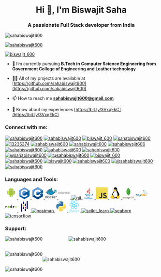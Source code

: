 <h1 align="center">Hi 👋, I'm Biswajit Saha</h1>
<h3 align="center">A passionate Full Stack developer from India</h3>

<p align="left"> <img src="https://komarev.com/ghpvc/?username=sahabiswajit600&label=Profile%20views&color=0e75b6&style=flat" alt="sahabiswajit600" /> </p>

<p align="left"> <a href="https://github.com/ryo-ma/github-profile-trophy"><img src="https://github-profile-trophy.vercel.app/?username=sahabiswajit600" alt="sahabiswajit600" /></a> </p>

<p align="left"> <a href="https://twitter.com/biswajit_600" target="blank"><img src="https://img.shields.io/twitter/follow/biswajit_600?logo=twitter&style=for-the-badge" alt="biswajit_600" /></a> </p>

- 🌱 I’m currently pursuing **B.Tech in Computer Science Engineering from Government College of Engineering and Leather technology**

- 👨‍💻 All of my projects are available at [https://github.com/sahabiswajit600](https://github.com/sahabiswajit600)

- 📫 How to reach me **sahabiswajit600@gmail.com**

- 📄 Know about my experiences [https://bit.ly/3VxqEkC](https://bit.ly/3VxqEkC)

<h3 align="left">Connect with me:</h3>
<p align="left">
<a href="https://codepen.io/sahabiswajit600" target="blank"><img align="center" src="https://raw.githubusercontent.com/rahuldkjain/github-profile-readme-generator/master/src/images/icons/Social/codepen.svg" alt="sahabiswajit600" height="30" width="40" /></a>
<a href="https://dev.to/sahabiswajit600" target="blank"><img align="center" src="https://raw.githubusercontent.com/rahuldkjain/github-profile-readme-generator/master/src/images/icons/Social/devto.svg" alt="sahabiswajit600" height="30" width="40" /></a>
<a href="https://twitter.com/biswajit_600" target="blank"><img align="center" src="https://raw.githubusercontent.com/rahuldkjain/github-profile-readme-generator/master/src/images/icons/Social/twitter.svg" alt="biswajit_600" height="30" width="40" /></a>
<a href="https://linkedin.com/in/sahabiswajit600" target="blank"><img align="center" src="https://raw.githubusercontent.com/rahuldkjain/github-profile-readme-generator/master/src/images/icons/Social/linked-in-alt.svg" alt="sahabiswajit600" height="30" width="40" /></a>
<a href="https://stackoverflow.com/users/13235374" target="blank"><img align="center" src="https://raw.githubusercontent.com/rahuldkjain/github-profile-readme-generator/master/src/images/icons/Social/stack-overflow.svg" alt="13235374" height="30" width="40" /></a>
<a href="https://codesandbox.com/sahabiswajit600" target="blank"><img align="center" src="https://raw.githubusercontent.com/rahuldkjain/github-profile-readme-generator/master/src/images/icons/Social/codesandbox.svg" alt="sahabiswajit600" height="30" width="40" /></a>
<a href="https://kaggle.com/sahabiswajit600" target="blank"><img align="center" src="https://raw.githubusercontent.com/rahuldkjain/github-profile-readme-generator/master/src/images/icons/Social/kaggle.svg" alt="sahabiswajit600" height="30" width="40" /></a>
<a href="https://fb.com/sahabiswajit600" target="blank"><img align="center" src="https://raw.githubusercontent.com/rahuldkjain/github-profile-readme-generator/master/src/images/icons/Social/facebook.svg" alt="sahabiswajit600" height="30" width="40" /></a>
<a href="https://instagram.com/sahabiswajit600" target="blank"><img align="center" src="https://raw.githubusercontent.com/rahuldkjain/github-profile-readme-generator/master/src/images/icons/Social/instagram.svg" alt="sahabiswajit600" height="30" width="40" /></a>
<a href="https://dribbble.com/sahabiswajit600" target="blank"><img align="center" src="https://raw.githubusercontent.com/rahuldkjain/github-profile-readme-generator/master/src/images/icons/Social/dribbble.svg" alt="sahabiswajit600" height="30" width="40" /></a>
<a href="https://www.behance.net/sahabiswajit600" target="blank"><img align="center" src="https://raw.githubusercontent.com/rahuldkjain/github-profile-readme-generator/master/src/images/icons/Social/behance.svg" alt="sahabiswajit600" height="30" width="40" /></a>
<a href="https://hashnode.com/@sahabiswajit600" target="blank"><img align="center" src="https://raw.githubusercontent.com/rahuldkjain/github-profile-readme-generator/master/src/images/icons/Social/hashnode.svg" alt="@sahabiswajit600" height="30" width="40" /></a>
<a href="https://medium.com/@sahabiswajit600" target="blank"><img align="center" src="https://raw.githubusercontent.com/rahuldkjain/github-profile-readme-generator/master/src/images/icons/Social/medium.svg" alt="@sahabiswajit600" height="30" width="40" /></a>
<a href="https://www.codechef.com/users/biswajit_600" target="blank"><img align="center" src="https://cdn.jsdelivr.net/npm/simple-icons@3.1.0/icons/codechef.svg" alt="biswajit_600" height="30" width="40" /></a>
<a href="https://www.hackerrank.com/sahabiswajit600" target="blank"><img align="center" src="https://raw.githubusercontent.com/rahuldkjain/github-profile-readme-generator/master/src/images/icons/Social/hackerrank.svg" alt="sahabiswajit600" height="30" width="40" /></a>
<a href="https://codeforces.com/profile/biswajit600" target="blank"><img align="center" src="https://raw.githubusercontent.com/rahuldkjain/github-profile-readme-generator/master/src/images/icons/Social/codeforces.svg" alt="biswajit600" height="30" width="40" /></a>
<a href="https://www.leetcode.com/sahabiswajit600" target="blank"><img align="center" src="https://raw.githubusercontent.com/rahuldkjain/github-profile-readme-generator/master/src/images/icons/Social/leet-code.svg" alt="sahabiswajit600" height="30" width="40" /></a>
<a href="https://www.hackerearth.com/@sahabiswajit600" target="blank"><img align="center" src="https://raw.githubusercontent.com/rahuldkjain/github-profile-readme-generator/master/src/images/icons/Social/hackerearth.svg" alt="@sahabiswajit600" height="30" width="40" /></a>
<a href="https://auth.geeksforgeeks.org/user/sahabiswajit600" target="blank"><img align="center" src="https://raw.githubusercontent.com/rahuldkjain/github-profile-readme-generator/master/src/images/icons/Social/geeks-for-geeks.svg" alt="sahabiswajit600" height="30" width="40" /></a>
</p>

<h3 align="left">Languages and Tools:</h3>
<p align="left"> <a href="https://developer.android.com" target="_blank" rel="noreferrer"> <img src="https://raw.githubusercontent.com/devicons/devicon/master/icons/android/android-original-wordmark.svg" alt="android" width="40" height="40"/> </a> <a href="https://www.cprogramming.com/" target="_blank" rel="noreferrer"> <img src="https://raw.githubusercontent.com/devicons/devicon/master/icons/c/c-original.svg" alt="c" width="40" height="40"/> </a> <a href="https://www.w3schools.com/cpp/" target="_blank" rel="noreferrer"> <img src="https://raw.githubusercontent.com/devicons/devicon/master/icons/cplusplus/cplusplus-original.svg" alt="cplusplus" width="40" height="40"/> </a> <a href="https://www.docker.com/" target="_blank" rel="noreferrer"> <img src="https://raw.githubusercontent.com/devicons/devicon/master/icons/docker/docker-original-wordmark.svg" alt="docker" width="40" height="40"/> </a> <a href="https://expressjs.com" target="_blank" rel="noreferrer"> <img src="https://raw.githubusercontent.com/devicons/devicon/master/icons/express/express-original-wordmark.svg" alt="express" width="40" height="40"/> </a> <a href="https://git-scm.com/" target="_blank" rel="noreferrer"> <img src="https://www.vectorlogo.zone/logos/git-scm/git-scm-icon.svg" alt="git" width="40" height="40"/> </a> <a href="https://www.java.com" target="_blank" rel="noreferrer"> <img src="https://raw.githubusercontent.com/devicons/devicon/master/icons/java/java-original.svg" alt="java" width="40" height="40"/> </a> <a href="https://developer.mozilla.org/en-US/docs/Web/JavaScript" target="_blank" rel="noreferrer"> <img src="https://raw.githubusercontent.com/devicons/devicon/master/icons/javascript/javascript-original.svg" alt="javascript" width="40" height="40"/> </a> <a href="https://www.linux.org/" target="_blank" rel="noreferrer"> <img src="https://raw.githubusercontent.com/devicons/devicon/master/icons/linux/linux-original.svg" alt="linux" width="40" height="40"/> </a> <a href="https://www.mongodb.com/" target="_blank" rel="noreferrer"> <img src="https://raw.githubusercontent.com/devicons/devicon/master/icons/mongodb/mongodb-original-wordmark.svg" alt="mongodb" width="40" height="40"/> </a> <a href="https://www.mysql.com/" target="_blank" rel="noreferrer"> <img src="https://raw.githubusercontent.com/devicons/devicon/master/icons/mysql/mysql-original-wordmark.svg" alt="mysql" width="40" height="40"/> </a> <a href="https://nodejs.org" target="_blank" rel="noreferrer"> <img src="https://raw.githubusercontent.com/devicons/devicon/master/icons/nodejs/nodejs-original-wordmark.svg" alt="nodejs" width="40" height="40"/> </a> <a href="https://pandas.pydata.org/" target="_blank" rel="noreferrer"> <img src="https://raw.githubusercontent.com/devicons/devicon/2ae2a900d2f041da66e950e4d48052658d850630/icons/pandas/pandas-original.svg" alt="pandas" width="40" height="40"/> </a> <a href="https://postman.com" target="_blank" rel="noreferrer"> <img src="https://www.vectorlogo.zone/logos/getpostman/getpostman-icon.svg" alt="postman" width="40" height="40"/> </a> <a href="https://www.python.org" target="_blank" rel="noreferrer"> <img src="https://raw.githubusercontent.com/devicons/devicon/master/icons/python/python-original.svg" alt="python" width="40" height="40"/> </a> <a href="https://reactjs.org/" target="_blank" rel="noreferrer"> <img src="https://raw.githubusercontent.com/devicons/devicon/master/icons/react/react-original-wordmark.svg" alt="react" width="40" height="40"/> </a> <a href="https://scikit-learn.org/" target="_blank" rel="noreferrer"> <img src="https://upload.wikimedia.org/wikipedia/commons/0/05/Scikit_learn_logo_small.svg" alt="scikit_learn" width="40" height="40"/> </a> <a href="https://seaborn.pydata.org/" target="_blank" rel="noreferrer"> <img src="https://seaborn.pydata.org/_images/logo-mark-lightbg.svg" alt="seaborn" width="40" height="40"/> </a> <a href="https://www.tensorflow.org" target="_blank" rel="noreferrer"> <img src="https://www.vectorlogo.zone/logos/tensorflow/tensorflow-icon.svg" alt="tensorflow" width="40" height="40"/> </a> </p>

<h3 align="left">Support:</h3>
<p><a href="https://www.buymeacoffee.com/sahabiswajit600"> <img align="left" src="https://cdn.buymeacoffee.com/buttons/v2/default-yellow.png" height="50" width="210" alt="sahabiswajit600" /></a><a href="https://ko-fi.com/sahabiswajit600"> <img align="left" src="https://cdn.ko-fi.com/cdn/kofi3.png?v=3" height="50" width="210" alt="sahabiswajit600" /></a></p><br><br>

<p><img align="left" src="https://github-readme-stats.vercel.app/api/top-langs?username=sahabiswajit600&show_icons=true&locale=en&layout=compact" alt="sahabiswajit600" /></p>

<p>&nbsp;<img align="center" src="https://github-readme-stats.vercel.app/api?username=sahabiswajit600&show_icons=true&locale=en" alt="sahabiswajit600" /></p>

<p><img align="center" src="https://github-readme-streak-stats.herokuapp.com/?user=sahabiswajit600&" alt="sahabiswajit600" /></p>


<!---
sahabiswajit600/sahabiswajit600 is a ✨ special ✨ repository because its `README.md` (this file) appears on your GitHub profile.
You can click the Preview link to take a look at your changes.
--->
